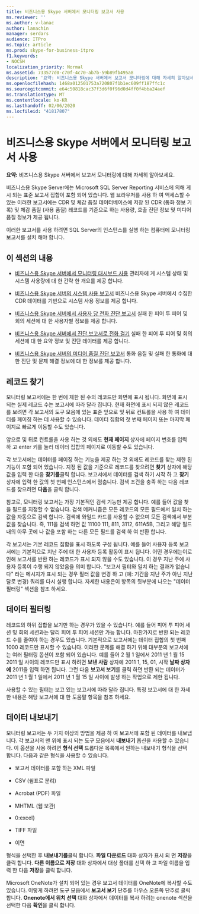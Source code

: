 ```yaml
---
title: 비즈니스용 Skype 서버에서 모니터링 보고서 사용
ms.reviewer: ''
ms.author: v-lanac
author: lanachin
manager: serdars
audience: ITPro
ms.topic: article
ms.prod: skype-for-business-itpro
f1.keywords:
- NOCSH
localization_priority: Normal
ms.assetid: 733577d0-c70f-4c70-ab7b-59b89fb495a8
description: '요약: 비즈니스용 Skype 서버에서 보고서 모니터링에 대해 자세히 알아보세요.'
ms.openlocfilehash: 1468a012501753a720807f1b1ec609ff187ffc1c
ms.sourcegitcommit: e64c50818cac37f3d6f0f96d0d4ff0f4bba24aef
ms.translationtype: MT
ms.contentlocale: ko-KR
ms.lasthandoff: 02/06/2020
ms.locfileid: "41817807"
---
```

# <a name="using-monitoring-reports-in-skype-for-business-server"></a>비즈니스용 Skype 서버에서 모니터링 보고서 사용 
 
**요약:** 비즈니스용 Skype 서버에서 보고서 모니터링에 대해 자세히 알아보세요.
  
비즈니스용 Skype Server에는 Microsoft SQL Server Reporting 서비스에 의해 게시 되는 표준 보고서 집합이 포함 되어 있습니다. 웹 브라우저를 사용 하 여 액세스할 수 있는 이러한 보고서에는 CDR 및 체감 품질 데이터베이스에 저장 된 CDR (통화 정보 기록) 및 체감 품질 (사용 품질) 레코드를 기준으로 하는 사용량, 호출 진단 정보 및 미디어 품질 정보가 제공 됩니다.
  
이러한 보고서를 사용 하려면 SQL Server의 인스턴스를 실행 하는 컴퓨터에 모니터링 보고서를 설치 해야 합니다.
  
## <a name="in-this-section"></a>이 섹션의 내용

- [비즈니스용 Skype 서버에서 모니터링 대시보드 사용](monitoring-dashboard.md) 관리자에 게 시스템 상태 및 시스템 사용량에 대 한 간략 한 개요를 제공 합니다.
    
- [비즈니스용 Skype 서버의 시스템 사용 보고서](system-usage-reports.md) 비즈니스용 Skype 서버에서 수집한 CDR 데이터를 기반으로 시스템 사용 정보를 제공 합니다.
    
- [비즈니스용 Skype 서버에서 사용자 당 전화 진단 보고서](call-diagnostic-reports-per-user.md) 실패 한 피어 투 피어 및 회의 세션에 대 한 사용자별 정보를 제공 합니다.
    
- [비즈니스용 Skype 서버에서 진단 보고서로 전화 걸기](call-diagnostic-reports.md) 실패 한 피어 투 피어 및 회의 세션에 대 한 요약 정보 및 진단 데이터를 제공 합니다.
    
- [비즈니스용 Skype 서버의 미디어 품질 진단 보고서](media-quality-diagnostic-reports.md) 통화 음질 및 실패 한 통화에 대 한 진단 및 문제 해결 정보에 대 한 정보를 제공 합니다.
    
## <a name="locating-records"></a>레코드 찾기

모니터링 보고서에는 한 번에 제한 된 수의 레코드만 화면에 표시 됩니다. 화면에 표시 되는 실제 레코드 수는 보고서에 따라 달라 집니다. 현재 화면에 표시 되지 않은 레코드를 보려면 각 보고서의 도구 모음에 있는 표준 앞으로 및 뒤로 컨트롤을 사용 하 여 데이터를 페이징 하는 데 사용할 수 있습니다. 데이터 집합의 첫 번째 페이지 또는 마지막 페이지로 빠르게 이동할 수도 있습니다.
  
앞으로 및 뒤로 컨트롤을 사용 하는 것 외에도 **현재 페이지** 상자에 페이지 번호를 입력 하 고 enter 키를 눌러 데이터 집합의 페이지로 이동할 수도 있습니다.
  
각 보고서에는 데이터를 페이징 하는 기능을 제공 하는 것 외에도 레코드를 찾는 제한 된 기능이 포함 되어 있습니다. 지정 된 값을 기준으로 레코드를 찾으려면 **찾기** 상자에 해당 값을 입력 한 다음 **찾기를**클릭 합니다. 보고서에서 데이터를 검색 하기 시작 하 고 **찾기** 상자에 입력 한 값의 첫 번째 인스턴스에서 멈춥니다. 검색 조건을 충족 하는 다음 레코드를 찾으려면 **다음**을 클릭 합니다.
  
참고로, 모니터링 보고서는 가장 기본적인 검색 기능만 제공 합니다. 예를 들어 값을 찾을 필드를 지정할 수 없습니다. 검색 메커니즘은 모든 레코드의 모든 필드에서 일치 하는 값을 자동으로 검색 합니다. 검색에 와일드 카드를 사용할 수 없으며 모든 검색에서 부분 값을 찾습니다. 즉, 111을 검색 하면 값 11100 111, 811, 3112, 611A5B, 그리고 해당 필드 내의 아무 곳에 나 값을 포함 하는 다른 모든 필드를 검색 하 여 반환 합니다.
  
각 보고서는 기본 레코드 집합을 표시 하도록 구성 됩니다. 예를 들어 사용자 등록 보고서에는 기본적으로 지난 주에 대 한 사용자 등록 활동이 표시 됩니다. 어떤 경우에는이로 인해 보고서를 반환 하는 레코드가 표시 되지 않을 수도 있습니다. 이 경우 지난 주에 사용자 등록이 수행 되지 않았음을 의미 합니다. "보고서 필터와 일치 하는 결과가 없습니다" 라는 메시지가 표시 되는 경우 필터 값을 변경 하 고 (예: 기간을 지난 주가 아닌 지난 달로 변경) 쿼리를 다시 실행 합니다. 자세한 내용은이 항목의 뒷부분에 나오는 "데이터 필터링" 섹션을 참조 하세요.
  
## <a name="filtering-data"></a>데이터 필터링

레코드의 하위 집합을 보기만 하는 경우가 있을 수 있습니다. 예를 들어 피어 투 피어 세션 및 회의 세션과는 달리 피어 투 피어 세션만 가능 합니다. 마찬가지로 반환 되는 레코드 수를 줄여야 하는 경우도 있습니다. 기본적으로 보고서에는 데이터 집합의 첫 번째 1000 레코드만 표시할 수 있습니다. 이러한 문제를 해결 하기 위해 대부분의 보고서에는 여러 필터링 옵션이 포함 되어 있습니다. 예를 들어 2 월 1 일에서 2011 년 1 월 15 2011 일 사이의 레코드만 표시 하려면 **보낸 사람** 상자에 2011 1, 15, 01, 시작 **날짜 상자에** 2011을 입력 하면 됩니다. 그런 다음 **보고서 보기**를 클릭 하면 반환 되는 데이터가 2011 년 1 월 1 일에서 2011 년 1 월 15 일 사이에 발생 하는 작업으로 제한 됩니다.
  
사용할 수 있는 필터는 보고 있는 보고서에 따라 달라 집니다. 특정 보고서에 대 한 자세한 내용은 해당 보고서에 대 한 도움말 항목을 참조 하세요.
  
## <a name="exporting-data"></a>데이터 내보내기

모니터링 보고서는 두 가지 이상의 방법을 제공 하 여 보고서에 포함 된 데이터를 내보냅니다. 각 보고서의 맨 위에 표시 되는 도구 모음에서 **내보내기** 옵션을 사용할 수 있습니다. 이 옵션을 사용 하려면 **형식 선택** 드롭다운 목록에서 원하는 내보내기 형식을 선택 합니다. 다음과 같은 형식을 사용할 수 있습니다.
  
- 보고서 데이터를 포함 하는 XML 파일
    
- CSV (쉼표로 분리)
    
- Acrobat (PDF) 파일
    
- MHTML (웹 보관)
    
- 0:excel}
    
- TIFF 파일
    
- 이면
    
형식을 선택한 후 **내보내기를**클릭 합니다. **파일 다운로드** 대화 상자가 표시 되 면 **저장**을 클릭 합니다. **다른 이름으로 저장** 대화 상자에서 대상 폴더를 선택 하 고 파일 이름을 입력 한 다음 **저장**을 클릭 합니다.
  
Microsoft OneNote가 설치 되어 있는 경우 보고서 데이터를 OneNote에 복사할 수도 있습니다. 이렇게 하려면 도구 모음에서 **보고서 보기** 단추를 마우스 오른쪽 단추로 클릭 합니다. **Onenote에서 위치 선택** 대화 상자에서 데이터를 복사 하려는 onenote 섹션을 선택한 다음 **확인**을 클릭 합니다.
  

